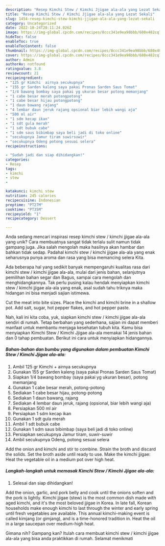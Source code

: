 ```yaml
---
description: "Resep Kimchi Stew / Kimchi Jjigae ala-ala yang Lezat Sekali"
title: "Resep Kimchi Stew / Kimchi Jjigae ala-ala yang Lezat Sekali"
slug: 1454-resep-kimchi-stew-kimchi-jjigae-ala-ala-yang-lezat-sekali
category: Uncategorized
date: 2022-10-24T20:11:24.026Z
image: https://img-global.cpcdn.com/recipes/8ccc341e9ea98bbb/680x482cq70/kimchi-stew-kimchi-jjigae-ala-ala-foto-resep-utama.jpg
hideToc: false
enableToc: true
enableTocContent: false
thumbnail: https://img-global.cpcdn.com/recipes/8ccc341e9ea98bbb/680x482cq70/kimchi-stew-kimchi-jjigae-ala-ala-foto-resep-utama.jpg
cover: https://img-global.cpcdn.com/recipes/8ccc341e9ea98bbb/680x482cq70/kimchi-stew-kimchi-jjigae-ala-ala-foto-resep-utama.jpg
author: Admin
authorAv: notfound
ratingvalue: 3.8
reviewcount: 21
recipeingredient:
- "125 gr Kimchi  airnya secukupnya"
- "155 gr Sarden kaleng saya pakai Pronas Sarden Saus Tomat"
- "1/4 bawang bombay saya pakai yg ukuran besar potong memanjang"
- "1 cabe besar merah potongpotong"
- "1 cabe besar hijau potongpotong"
- "1 daun bawang rajang"
- "4 lembar daun jeruk rajang opsional biar lebih wangi aja"
- "500 ml air"
- "1 sdm kecap ikan"
- "1 sdt gula merah"
- "1 sdt bubuk cabe"
- "1 sdm saus bibimbap saya beli jadi di toko online"
- "secukupnya Jamur tiram suwirsuwir"
- "secukupnya Odeng potong sesuai selera"
recipeinstructions:

- "Sudah jadi dan siap dihidangkan!"
categories:
- Resep
tags:
- kimchi
- stew
- 

katakunci: kimchi stew  
nutrition: 245 calories
recipecuisine: Indonesian
preptime: "PT27M"
cooktime: "PT35M"
recipeyield: "1"
recipecategory: Dessert

---
```





Anda sedang mencari inspirasi resep kimchi stew / kimchi jjigae ala-ala yang unik? Cara membuatnya sangat tidak terlalu sulit namun tidak gampang juga. Jika salah mengolah maka hasilnya akan hambar dan bahkan tidak sedap. Padahal kimchi stew / kimchi jjigae ala-ala yang enak seharusnya punya aroma dan rasa yang bisa memancing selera Kita.





Ada beberapa hal yang sedikit banyak mempengaruhi kualitas rasa dari kimchi stew / kimchi jjigae ala-ala, mulai dari jenis bahan, selanjutnya pemilihan bahan segar dan Bagus, sampai cara mengolah dan menghidangkannya. Tak perlu pusing kalau hendak menyiapkan kimchi stew / kimchi jjigae ala-ala yang enak,      asal sudah tahu triknya maka hidangan ini bisa menjadi sajian istimewa.














Cut the meat into bite sizes. Place the kimchi and kimchi brine in a shallow pot. Add salt, sugar, hot pepper flakes, and hot pepper paste.






Nah, kali ini kita coba, yuk, siapkan kimchi stew / kimchi jjigae ala-ala sendiri di rumah. Tetap berbahan yang sederhana, sajian ini dapat memberi manfaat untuk membantu menjaga kesehatan tubuh kita. Kamu bisa menyiapkan Kimchi Stew / Kimchi Jjigae ala-ala memakai 14 jenis bahan dan 0 tahap pembuatan. Berikut ini cara untuk menyiapkan hidangannya.

<!--inarticleads1-->

##### Bahan-bahan dan bumbu yang digunakan dalam pembuatan Kimchi Stew / Kimchi Jjigae ala-ala:

1. Ambil 125 gr Kimchi + airnya secukupnya
1. Gunakan 155 gr Sarden kaleng (saya pakai Pronas Sarden Saus Tomat)
1. Siapkan 1/4 bawang bombay (saya pakai yg ukuran besar), potong memanjang
1. Gunakan 1 cabe besar merah, potong-potong
1. Sediakan 1 cabe besar hijau, potong-potong
1. Sediakan 1 daun bawang, rajang
1. Sediakan 4 lembar daun jeruk, rajang (opsional, biar lebih wangi aja)
1. Persiapkan 500 ml air
1. Persiapkan 1 sdm kecap ikan
1. Gunakan 1 sdt gula merah
1. Ambil 1 sdt bubuk cabe
1. Gunakan 1 sdm saus bibimbap (saya beli jadi di toko online)
1. Persiapkan secukupnya Jamur tiram, suwir-suwir
1. Ambil secukupnya Odeng, potong sesuai selera


Add the onion and kimchi and stir to combine. Strain the broth and discard the solids. Set the broth aside until ready to use. Make the kimchi jjigae: Heat the vegetable oil in a medium pot over high heat. 

<!--inarticleads2-->

##### Langkah-langkah untuk memasak Kimchi Stew / Kimchi Jjigae ala-ala:


1. Selesai dan siap dihidangkan!

Add the onion, garlic, and pork belly and cook until the onions soften and the pork is lightly. Kimchi jjigae (stew) is the most common dish made with aged kimchi, and it&#39;s the most beloved jjigae in Korea. In late fall, Korean households make enough kimchi to last through the winter and early spring until fresh vegetables are available. This annual kimchi-making event is called kimjang (or gimjang), and is a time-honored tradition in. Heat the oil in a large saucepan over medium-high heat. 

Gimana nih? Gampang kan? Itulah cara membuat kimchi stew / kimchi jjigae ala-ala yang bisa anda praktikkan di rumah. Selamat menikmati
